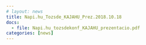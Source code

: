 ```yaml
---
# layout: news
title: Napi.hu_Tozsde_KAJAHU_Prez.2018.10.18
docs:
  - file: Napi.hu_tozsdekonf_KAJAHU_prezentacio.pdf
categories: [news]
---
```

